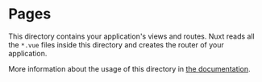 # Pages

This directory contains your application's views and routes.
Nuxt reads all the `*.vue` files inside this directory and creates the router of your application.

More information about the usage of this directory in [the documentation](https://nuxtjs.org/guide/routing).
